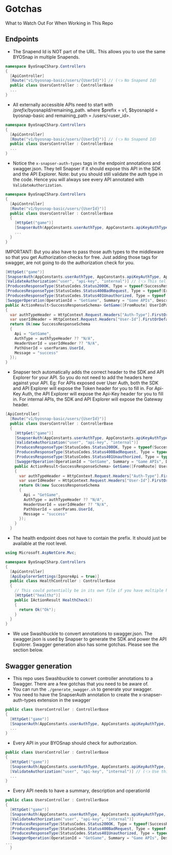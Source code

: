 # Gotchas
What to Watch Out For When Working in This Repo

## Endpoints
- The Snapend Id is NOT part of the URL. This allows you to use the same BYOSnap in multiple Snapends.
```csharp
namespace ByoSnapCSharp.Controllers
{
  [ApiController]
  [Route("v1/byosnap-basic/users/{UserId}")] // (👈 No Snapend Id)
  public class UsersController : ControllerBase
  ...
}
```
- All externally accessible APIs need to start with /$prefix/$byosnapId/remaining_path. where $prefix = v1, $byosnapId = byosnap-basic and remaining_path = /users/<user_id>.
```csharp
namespace ByoSnapCSharp.Controllers
{
  [ApiController]
  [Route("v1/byosnap-basic/users/{UserId}")] // (👈 No Snapend Id)
  public class UsersController : ControllerBase
  ...
}
```
- Notice the `x-snapser-auth-types` tags in the endpoint annotations and swagger.json. They tell Snapser if it should expose this API in the SDK and the API Explorer. Note: but you should still validate the auth type in the code. Hence you will always see every API annotated with `ValidateAuthorization`.
```csharp
namespace ByoSnapCSharp.Controllers
{
  [ApiController]
  [Route("v1/byosnap-basic/users/{UserId}")]
  public class UsersController : ControllerBase
  {
    [HttpGet("game")]
    [SnapserAuth(AppConstants.userAuthType, AppConstants.apiKeyAuthType, AppConstants.internalAuthType)] // (👈 This gets converted to x-snapser-auth-types in swagger.json)
    ...
  }
}
```

IMPORTANT: But you also have to pass those auth types to the middleware so that you get Authorization checks for free. Just adding those tags for swagger, are not going to do the authorization check for you.
```csharp
[HttpGet("game")]
[SnapserAuth(AppConstants.userAuthType, AppConstants.apiKeyAuthType, AppConstants.internalAuthType)] // (👈 This is just for the swagger)
[ValidateAuthorization("user", "api-key", "internal")] // (👈 This tells the middleware that user auth, app auth and internal auth are allowed)
[ProducesResponseType(StatusCodes.Status200OK, Type = typeof(SuccessResponseSchema))]
[ProducesResponseType(StatusCodes.Status400BadRequest, Type = typeof(ErrorResponseSchema))]
[ProducesResponseType(StatusCodes.Status401Unauthorized, Type = typeof(ErrorResponseSchema))]
[SwaggerOperation(OperationId = "GetGame", Summary = "Game APIs", Description = "This API will work with User and Api-Key auth. With a valid user token and api-key, you can access this API.")]
public ActionResult<SuccessResponseSchema> GetGame([FromRoute] UserIdParameterSchema userParams)
{
  var authTypeHeader = HttpContext.Request.Headers["Auth-Type"].FirstOrDefault();
  var userIdHeader = HttpContext.Request.Headers["User-Id"].FirstOrDefault();
  return Ok(new SuccessResponseSchema
  {
    Api = "GetGame",
    AuthType = authTypeHeader ?? "N/A",
    HeaderUserId = userIdHeader ?? "N/A",
    PathUserId = userParams.UserId,
    Message = "success"
  });
}
```
- Snapser tech automatically adds the correct header to the SDK and API Explorer for your API. So you do not need to add the headers here against your API. Eg: For APIs exposed over User Auth, both the SDK and API Explorer will expose the Token header for you to fill in. For Api-Key Auth, the API Explorer will expose the Api-Key header for you to fill in. For internal APIs, the SDK and API Explorer will expose the Gateway header.
```csharp
[ApiController]
  [Route("v1/byosnap-basic/users/{UserId}")]
  public class UsersController : ControllerBase
  {
    [HttpGet("game")]
    [SnapserAuth(AppConstants.userAuthType, AppConstants.apiKeyAuthType, AppConstants.internalAuthType)]
    [ValidateAuthorization("user", "api-key", "internal")]
    [ProducesResponseType(StatusCodes.Status200OK, Type = typeof(SuccessResponseSchema))]
    [ProducesResponseType(StatusCodes.Status400BadRequest, Type = typeof(ErrorResponseSchema))]
    [ProducesResponseType(StatusCodes.Status401Unauthorized, Type = typeof(ErrorResponseSchema))]
    [SwaggerOperation(OperationId = "GetGame", Summary = "Game APIs", Description = "This API will work with User and Api-Key auth. With a valid user token and api-key, you can access this API.")] // (👈 Notice no header has been added here)
    public ActionResult<SuccessResponseSchema> GetGame([FromRoute] UserIdParameterSchema userParams)
    {
      var authTypeHeader = HttpContext.Request.Headers["Auth-Type"].FirstOrDefault();
      var userIdHeader = HttpContext.Request.Headers["User-Id"].FirstOrDefault();
      return Ok(new SuccessResponseSchema
      {
        Api = "GetGame",
        AuthType = authTypeHeader ?? "N/A",
        HeaderUserId = userIdHeader ?? "N/A",
        PathUserId = userParams.UserId,
        Message = "success"
      });
    }
  }
```
- The health endpoint does not have to contain the prefix. It should just be available at the root level.
```csharp
using Microsoft.AspNetCore.Mvc;

namespace ByoSnapCSharp.Controllers
{
  [ApiController]
  [ApiExplorerSettings(IgnoreApi = true)]
  public class HealthController : ControllerBase
  {
    // This could potentially be in its own file if you have multiple health checks or system-wide actions.
    [HttpGet("healthz")]
    public IActionResult HealthCheck()
    {
      return Ok("Ok");
    }
  }
}
```
- We use Swashbuckle to convert annotations to swagger.json. The swagger.json is used by Snapser to generate the SDK and power the API Explorer. Swagger generation also has some gotchas. Please see the section below.

## Swagger generation
- This repo uses Swashbuckle to convert controller annotations to a Swagger. There are a few gotchas that you need to be aware of.
- You can run the `./generate_swagger.sh` to generate your swagger.
- You need to have the SnapserAuth annotation to create the x-snapser-auth-types extension in the swagger
```csharp
public class UsersController : ControllerBase
{
  [HttpGet("game")]
  [SnapserAuth(AppConstants.userAuthType, AppConstants.apiKeyAuthType, AppConstants.internalAuthType)] // (👈 This is used to create x-snapser-auth-types)
  ...
}
```
- Every API in your BYOSnap should check for authorization.
```csharp
public class UsersController : ControllerBase
{
  [HttpGet("game")]
  [SnapserAuth(AppConstants.userAuthType, AppConstants.apiKeyAuthType, AppConstants.internalAuthType)]
  [ValidateAuthorization("user", "api-key", "internal")] // (👈 Use this to validate one of user, api-key, internal auth for this endpoint)
  ...
}
```
- Every API needs to have a summary, description and operationId
```csharp
public class UsersController : ControllerBase
{
  [HttpGet("game")]
  [SnapserAuth(AppConstants.userAuthType, AppConstants.apiKeyAuthType, AppConstants.internalAuthType)]
  [ValidateAuthorization("user", "api-key", "internal")]
  [ProducesResponseType(StatusCodes.Status200OK, Type = typeof(SuccessResponseSchema))]
  [ProducesResponseType(StatusCodes.Status400BadRequest, Type = typeof(ErrorResponseSchema))]
  [ProducesResponseType(StatusCodes.Status401Unauthorized, Type = typeof(ErrorResponseSchema))]
  [SwaggerOperation(OperationId = "GetGame", Summary = "Game APIs", Description = "This API will work with User and Api-Key auth. With a valid user token and api-key, you can access this API.")] // (👈 OperationId is used to generate the method name in the SDK and in the API Explorer. Summary and Description fields are required.)
...
  }
```
